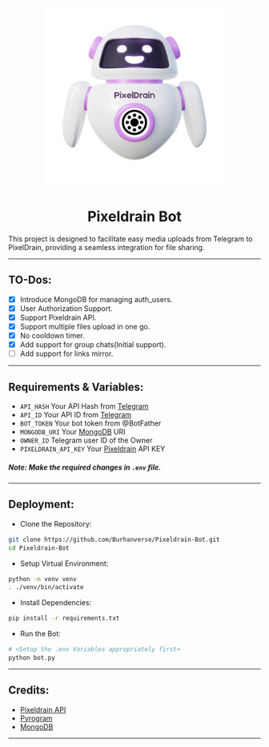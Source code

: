 <div align="center">
  <img src="https://github.com/Burhanverse/assets/blob/main/1_20240704_134259_0000.png" width="360" height="360">
</div>
<h1 align="center">Pixeldrain Bot</h1>
This project is designed to facilitate easy media uploads from Telegram to PixelDrain, providing a seamless integration for file sharing.

---

## TO-Dos:
 * [x] Introduce MongoDB for managing auth_users.
 * [x] User Authorization Support.
 * [x] Support Pixeldrain API.
 * [x] Support multiple files upload in one go.
 * [x] No cooldown timer.
 * [x] Add support for group chats(Initial support).
 * [ ] Add support for links mirror.

---

## Requirements & Variables:

- `API_HASH` Your API Hash from [Telegram](https://my.telegram.org)
- `API_ID` Your API ID from [Telegram](https://my.telegram.org)
- `BOT_TOKEN` Your bot token from @BotFather
- `MONGODB_URI` Your [MongoDB](https://telegra.ph/How-To-get-Mongodb-URI-04-06) URI 
- `OWNER_ID` Telegram user ID of the Owner
- `PIXELDRAIN_API_KEY` Your [Pixeldrain](https://pixeldrain.com) API KEY 

##### Note: Make the required changes in `.env` file.

---

## Deployment:

- Clone the Repository:
```sh
git clone https://github.com/Burhanverse/Pixeldrain-Bot.git
cd Pixeldrain-Bot
```
- Setup Virtual Environment:
```sh
python -m venv venv
. ./venv/bin/activate
```
- Install Dependencies:
```sh
pip install -r requirements.txt
```
- Run the Bot:
```sh
# <Setup the .env Variables appropriately first>
python bot.py
```

---

## Credits:

- [Pixeldrain API](https://pixeldrain.com/api)
- [Pyrogram](https://pyrogram.org)
- [MongoDB](https://mongodb.com)

---
